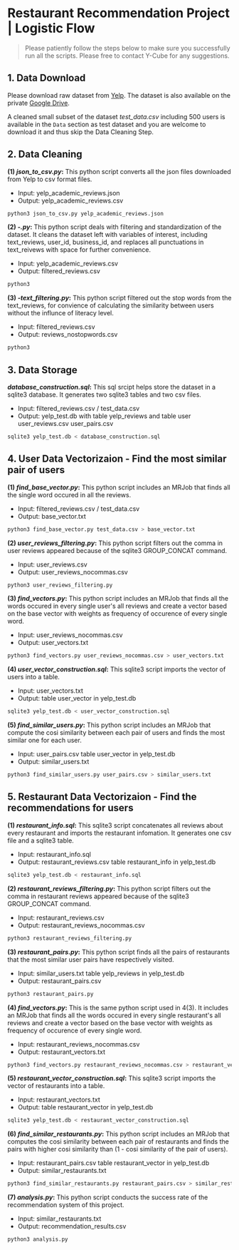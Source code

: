# Restaurant Recommendation Project | Logistic Flow

> Please patiently follow the steps below to make sure you successfully run all the scripts. Please free to contact Y-Cube for any suggestions.

## 1. Data Download

Please download raw dataset from [Yelp](https://www.yelp.com/dataset_challenge). The dataset is also available on the private [Google Drive]().

A cleaned small subset of the dataset _test_data.csv_ including 500 users is available in the <code>Data</code> section as test dataset and you are welcome to download it and thus skip the Data Cleaning Step.

## 2. Data Cleaning

**(1) _json_to_csv.py_:** This python script converts all the json files downloaded from Yelp to csv format files.
* Input: yelp_academic_reviews.json
* Output: yelp_academic_reviews.csv
```sh
python3 json_to_csv.py yelp_academic_reviews.json
```

**(2) _-.py_:** This python script deals with filtering and standardization of the dataset. It cleans the dataset left with variables of interest, including text_reviews, user_id, business_id, and replaces all punctuations in text_reivews with space for further convenience.
* Input: yelp_academic_reviews.csv
* Output: filtered_reviews.csv
```sh
python3 
```

**(3) _-text_filtering.py_:** This python script filtered out the stop words from the text_reviews, for convience of calculating the similarity between users without the influnce of literacy level.
* Input: filtered_reviews.csv
* Output: reviews_nostopwords.csv
```sh
python3
```

## 3. Data Storage

**_database_construction.sql_:** This sql srcipt helps store the dataset in a sqlite3 database. It generates two sqlite3 tables and two csv files.
* Input: filtered_reviews.csv / test_data.csv 
* Output: yelp_test.db with table yelp_reviews and table user
	  user_reviews.csv
	  user_pairs.csv
```sh
sqlite3 yelp_test.db < database_construction.sql
```

## 4. User Data Vectorizaion - Find the most similar pair of users

**(1) _find_base_vector.py_:** This python script includes an MRJob that finds all the single word occured in all the reviews.
* Input: filtered_reviews.csv / test_data.csv
* Output: base_vector.txt
```sh
python3 find_base_vector.py test_data.csv > base_vector.txt
```

**(2) _user_reviews_filtering.py_:** This python script filters out the comma in user reviews appeared because of the sqlite3 GROUP_CONCAT command.
* Input: user_reviews.csv
* Output: user_reviews_nocommas.csv
```sh
python3 user_reviews_filtering.py
```

**(3) _find_vectors.py_:** This python script includes an MRJob that finds all the words occured in every single user's all reviews and create a vector based on the base vector with weights as frequency of occurence of every single word.
* Input: user_reviews_nocommas.csv
* Output: user_vectors.txt
```sh
python3 find_vectors.py user_reviews_nocommas.csv > user_vectors.txt
```

**(4) _user_vector_construction.sql_:** This sqlite3 script imports the vector of users into a table.
* Input: user_vectors.txt
* Output: table user_vector in yelp_test.db
```sh
sqlite3 yelp_test.db < user_vector_construction.sql
```

**(5) _find_similar_users.py_:** This python script includes an MRJob that compute the cosi similarity between each pair of users and finds the most similar one for each user.
* Input: user_pairs.csv
	 table user_vector in yelp_test.db
* Output: similar_users.txt
```sh
python3 find_similar_users.py user_pairs.csv > similar_users.txt
```

## 5. Restaurant Data Vectorizaion - Find the recommendations for users

**(1) _restaurant_info.sql_:** This sqlite3 script concatenates all reviews about every restaurant and imports the restaurant infomation. It generates one csv file and a sqlite3 table.
* Input: restaurant_info.sql
* Output: restaurant_reviews.csv
	  table restaurant_info in yelp_test.db
```sh
sqlite3 yelp_test.db < restaurant_info.sql
```

**(2) _restaurant_reviews_filtering.py_:** This python script filters out the comma in restaurant reviews appeared because of the sqlite3 GROUP_CONCAT command.
* Input: restaurant_reviews.csv
* Output: restaurant_reviews_nocommas.csv
```sh
python3 restaurant_reviews_filtering.py
```

**(3) _restaurant_pairs.py_:** This python script finds all the pairs of restaurants that the most similar user pairs have respectively visited.
* Input: similar_users.txt
	 table yelp_reviews in yelp_test.db
* Output: restaurant_pairs.csv
```sh
python3 restaurant_pairs.py
```

**(4) _find_vectors.py_:** This is the same python script used in 4(3). It includes an MRJob that finds all the words occured in every single restaurant's all reviews and create a vector based on the base vector with weights as frequency of occurence of every single word.
* Input: restaurant_reviews_nocommas.csv
* Output: restaurant_vectors.txt
```sh
python3 find_vectors.py restaurant_reviews_nocommas.csv > restaurant_vectors.txt
```

**(5) _restaurant_vector_construction.sql_:** This sqlite3 script imports the vector of restaurants into a table.
* Input: restaurant_vectors.txt
* Output: table restaurant_vector in yelp_test.db
```sh
sqlite3 yelp_test.db < restaurant_vector_construction.sql
```

**(6) _find_similar_restaurants.py_:** This python script includes an MRJob that computes the cosi similarity between each pair of restaurants and finds the pairs with higher cosi similarity than (1 - cosi similarity of the pair of users).
* Input: restaurant_pairs.csv
	table restaurant_vector in yelp_test.db
* Output: similar_restaurants.txt
```sh
python3 find_similar_restaurants.py restaurant_pairs.csv > similar_restaurants.txt
```

**(7) _analysis.py_:** This python script conducts the success rate of the recommendation system of this project.
* Input: similar_restaurants.txt
* Output: recommendation_results.csv
```sh
python3 analysis.py
```






